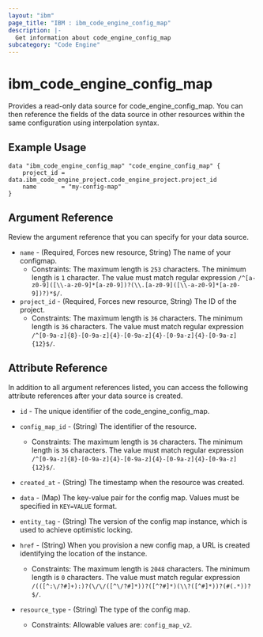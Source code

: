 ```yaml
---
layout: "ibm"
page_title: "IBM : ibm_code_engine_config_map"
description: |-
  Get information about code_engine_config_map
subcategory: "Code Engine"
---
```


# ibm_code_engine_config_map

Provides a read-only data source for code_engine_config_map. You can then reference the fields of the data source in other resources within the same configuration using interpolation syntax.

## Example Usage

```hcl
data "ibm_code_engine_config_map" "code_engine_config_map" {
	project_id = data.ibm_code_engine_project.code_engine_project.project_id
	name       = "my-config-map"
}
```

## Argument Reference

Review the argument reference that you can specify for your data source.

* `name` - (Required, Forces new resource, String) The name of your configmap.
  * Constraints: The maximum length is `253` characters. The minimum length is `1` character. The value must match regular expression `/^[a-z0-9]([\\-a-z0-9]*[a-z0-9])?(\\.[a-z0-9]([\\-a-z0-9]*[a-z0-9])?)*$/`.
* `project_id` - (Required, Forces new resource, String) The ID of the project.
  * Constraints: The maximum length is `36` characters. The minimum length is `36` characters. The value must match regular expression `/^[0-9a-z]{8}-[0-9a-z]{4}-[0-9a-z]{4}-[0-9a-z]{4}-[0-9a-z]{12}$/`.

## Attribute Reference

In addition to all argument references listed, you can access the following attribute references after your data source is created.

* `id` - The unique identifier of the code_engine_config_map.
* `config_map_id` - (String) The identifier of the resource.
  * Constraints: The maximum length is `36` characters. The minimum length is `36` characters. The value must match regular expression `/^[0-9a-z]{8}-[0-9a-z]{4}-[0-9a-z]{4}-[0-9a-z]{4}-[0-9a-z]{12}$/`.

* `created_at` - (String) The timestamp when the resource was created.

* `data` - (Map) The key-value pair for the config map. Values must be specified in `KEY=VALUE` format.

* `entity_tag` - (String) The version of the config map instance, which is used to achieve optimistic locking.

* `href` - (String) When you provision a new config map,  a URL is created identifying the location of the instance.
  * Constraints: The maximum length is `2048` characters. The minimum length is `0` characters. The value must match regular expression `/(([^:\/?#]+):)?(\/\/([^\/?#]*))?([^?#]*)(\\?([^#]*))?(#(.*))?$/`.

* `resource_type` - (String) The type of the config map.
  * Constraints: Allowable values are: `config_map_v2`.

